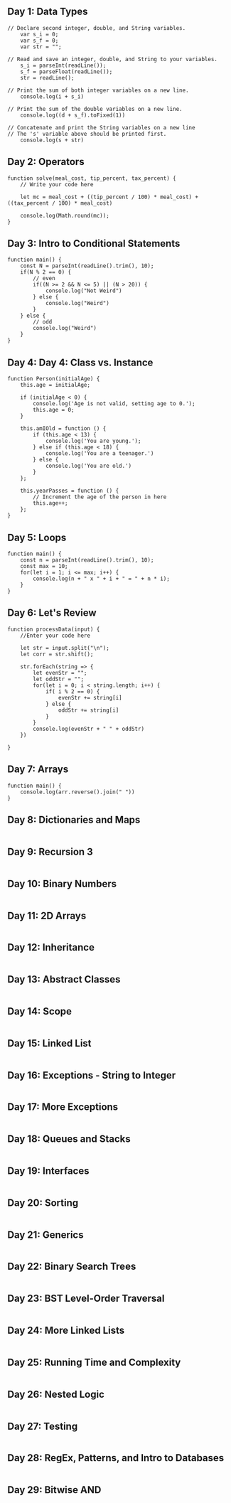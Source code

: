 ## Day 1: Data Types

```
// Declare second integer, double, and String variables.
    var s_i = 0;
    var s_f = 0;
    var str = "";

// Read and save an integer, double, and String to your variables.
    s_i = parseInt(readLine());
    s_f = parseFloat(readLine());
    str = readLine();

// Print the sum of both integer variables on a new line.
    console.log(i + s_i)

// Print the sum of the double variables on a new line.
    console.log((d + s_f).toFixed(1))
    
// Concatenate and print the String variables on a new line
// The 's' variable above should be printed first.
    console.log(s + str)
```

## Day 2: Operators

```
function solve(meal_cost, tip_percent, tax_percent) {
    // Write your code here
    
    let mc = meal_cost + ((tip_percent / 100) * meal_cost) + ((tax_percent / 100) * meal_cost) 
    
    console.log(Math.round(mc));
}
```
## Day 3: Intro to Conditional Statements

```
function main() {
    const N = parseInt(readLine().trim(), 10);
    if(N % 2 == 0) {
        // even
        if((N >= 2 && N <= 5) || (N > 20)) {
            console.log("Not Weird")
        } else {
            console.log("Weird")        
        }
    } else {
        // odd
        console.log("Weird")
    }
}
```

## Day 4: Day 4: Class vs. Instance
```
function Person(initialAge) {
    this.age = initialAge;

    if (initialAge < 0) {
        console.log('Age is not valid, setting age to 0.');
        this.age = 0;
    }

    this.amIOld = function () {
        if (this.age < 13) {
            console.log('You are young.');
        } else if (this.age < 18) {
            console.log('You are a teenager.')
        } else {
            console.log('You are old.')
        }
    };

    this.yearPasses = function () {
        // Increment the age of the person in here
        this.age++;
    };
}
```

## Day 5: Loops

```
function main() {
    const n = parseInt(readLine().trim(), 10);
    const max = 10;
    for(let i = 1; i <= max; i++) {
        console.log(n + " x " + i + " = " + n * i);
    }
}
```

## Day 6: Let's Review

```
function processData(input) {
    //Enter your code here
    
    let str = input.split("\n");
    let corr = str.shift();
    
    str.forEach(string => {
        let evenStr = "";
        let oddStr = "";
        for(let i = 0; i < string.length; i++) {
            if( i % 2 == 0) {
                evenStr += string[i]
            } else {
                oddStr += string[i]                
            }
        }
        console.log(evenStr + " " + oddStr)
    })
    
}
```

## Day 7: Arrays

```
function main() {
    console.log(arr.reverse().join(" "))
}
```

## Day 8: Dictionaries and Maps

```
```

## Day 9: Recursion 3

```
```

## Day 10: Binary Numbers

```
```

## Day 11: 2D Arrays

```
```

## Day 12: Inheritance

```
```

## Day 13: Abstract Classes

```
```

## Day 14: Scope

```
```

## Day 15: Linked List

```
```

## Day 16: Exceptions - String to Integer

```
```

## Day 17: More Exceptions

```
```

## Day 18: Queues and Stacks

```
```

## Day 19: Interfaces

```
```

## Day 20: Sorting

```
```

## Day 21: Generics

```
```

## Day 22: Binary Search Trees

```
```

## Day 23: BST Level-Order Traversal

```
```

## Day 24: More Linked Lists

```
```

## Day 25: Running Time and Complexity

```
```

## Day 26: Nested Logic

```
```

## Day 27: Testing

```
```

## Day 28: RegEx, Patterns, and Intro to Databases

```
```

## Day 29: Bitwise AND

```
```